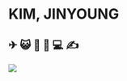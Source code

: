 # KIM, JINYOUNG



## ✈ 😺 🌄  🥬 💻 ✍



![](md-images/KakaoTalk_20210809_173328186-16284981136721.jpg)

